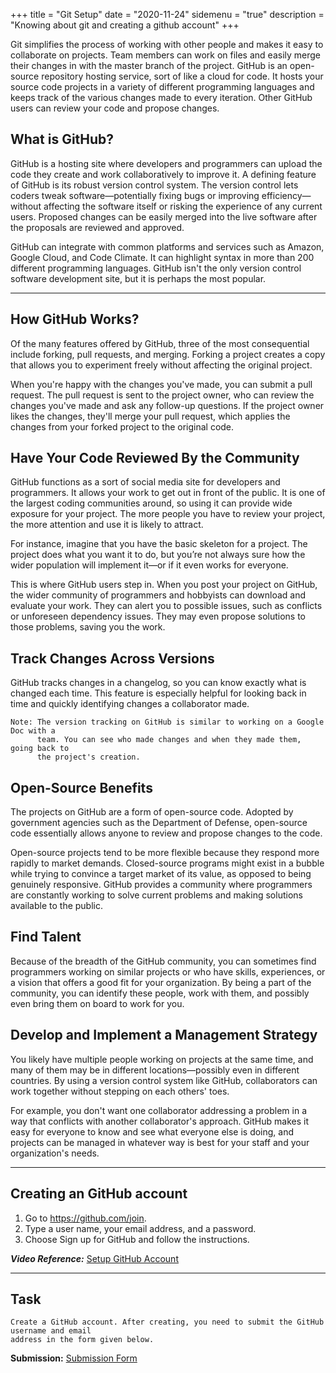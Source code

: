 +++
title = "Git Setup"
date = "2020-11-24"
sidemenu = "true"
description = "Knowing about git and creating a github account"
+++


Git simplifies the process of working with other people and makes it easy to collaborate on projects. Team members can work on files and easily merge their changes in with the master branch of the project. GitHub is an open-source repository hosting service, sort of like a cloud for code. It hosts your source code projects in a variety of different programming languages and keeps track of the various changes made to every iteration. Other GitHub users can review your code and propose changes. 

## What is GitHub?

GitHub is a hosting site where developers and programmers can upload the code they create and work collaboratively to improve it. A defining feature of GitHub is its robust version control system. The version control lets coders tweak software—potentially fixing bugs or improving efficiency—without affecting the software itself or risking the experience of any current users. Proposed changes can be easily merged into the live software after the proposals are reviewed and approved.

GitHub can integrate with common platforms and services such as Amazon, Google Cloud, and Code Climate. It can highlight syntax in more than 200 different programming languages. GitHub isn't the only version control software development site, but it is perhaps the most popular.

-------

## How GitHub Works?

Of the many features offered by GitHub, three of the most consequential include forking, pull requests, and merging. Forking a project creates a copy that allows you to experiment freely without affecting the original project. 

When you're happy with the changes you've made, you can submit a pull request. The pull request is sent to the project owner, who can review the changes you've made and ask any follow-up questions. If the project owner likes the changes, they'll merge your pull request, which applies the changes from your forked project to the original code.

## Have Your Code Reviewed By the Community

GitHub functions as a sort of social media site for developers and programmers. It allows your work to get out in front of the public. It is one of the largest coding communities around, so using it can provide wide exposure for your project. The more people you have to review your project, the more attention and use it is likely to attract.

For instance, imagine that you have the basic skeleton for a project. The project does what you want it to do, but you’re not always sure how the wider population will implement it—or if it even works for everyone.

This is where GitHub users step in. When you post your project on GitHub, the wider community of programmers and hobbyists can download and evaluate your work. They can alert you to possible issues, such as conflicts or unforeseen dependency issues. They may even propose solutions to those problems, saving you the work.

## Track Changes Across Versions

GitHub tracks changes in a changelog, so you can know exactly what is changed each time. This feature is especially helpful for looking back in time and quickly identifying changes a collaborator made.

```
Note: The version tracking on GitHub is similar to working on a Google Doc with a 
      team. You can see who made changes and when they made them, going back to 
      the project's creation.
```

## Open-Source Benefits

The projects on GitHub are a form of open-source code. Adopted by government agencies such as the Department of Defense, open-source code essentially allows anyone to review and propose changes to the code.

Open-source projects tend to be more flexible because they respond more rapidly to market demands. Closed-source programs might exist in a bubble while trying to convince a target market of its value, as opposed to being genuinely responsive. GitHub provides a community where programmers are constantly working to solve current problems and making solutions available to the public.

## Find Talent

Because of the breadth of the GitHub community, you can sometimes find programmers working on similar projects or who have skills, experiences, or a vision that offers a good fit for your organization. By being a part of the community, you can identify these people, work with them, and possibly even bring them on board to work for you.

## Develop and Implement a Management Strategy

You likely have multiple people working on projects at the same time, and many of them may be in different locations—possibly even in different countries. By using a version control system like GitHub, collaborators can work together without stepping on each others' toes.

For example, you don't want one collaborator addressing a problem in a way that conflicts with another collaborator's approach. GitHub makes it easy for everyone to know and see what everyone else is doing, and projects can be managed in whatever way is best for your staff and your organization's needs.

------

## Creating  an GitHub account 

1. Go to https://github.com/join.
2. Type a user name, your email address, and a password.
3. Choose Sign up for GitHub and follow the instructions.

***Video Reference:*** [Setup GitHub Account](https://youtu.be/XaMiHHu_rb4)

------

## Task

```
Create a GitHub account. After creating, you need to submit the GitHub username and email
address in the form given below.
```
**Submission:** [Submission Form](https://docs.google.com/forms/d/e/1FAIpQLScpyp5MpJqHAUf0VS5m0d9Hw4DmUQwDGZgT8GW8az6miGb9nQ/viewform?usp=sf_link)

